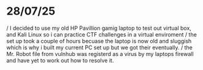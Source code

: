 # 28/07/25 
/ I decided to use my old HP Pavillion gamig laptop to test out virtual box, and Kali Linux so i can practice CTF challenges in a virtual enviroment 
/ the set up took a couple of hours becuase the laptop is now old and sluggish which is why i built my current PC set up but we got their eventually. 
/ the Mr. Robot file from vulnhub was registerd as a virus by my laptops firewall and have yet to work out how to resolve it. 
